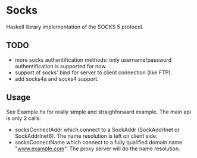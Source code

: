 Socks
=====

Haskell library implementation of the SOCKS 5 protocol.

TODO
----

 * more socks authentification methods: only username/password authentification is supported for now.
 * support of socks' bind for server to client connection (like FTP).
 * add socks4a and socks4 support.

Usage
-----

See Example.hs for really simple and straighforward example. The main api is only 2 calls:

 * socksConnectAddr which connect to a SockAddr (SockAddrInet or SockAddrInet6).
   The name resolution is left on client side.
 * socksConnectName which connect to a fully qualified domain name "www.example.com".
   The proxy server will do the name resolution.
